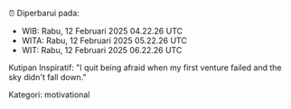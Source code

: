 ⏰ Diperbarui pada:
- WIB: Rabu, 12 Februari 2025 04.22.26 UTC
- WITA: Rabu, 12 Februari 2025 05.22.26 UTC
- WIT: Rabu, 12 Februari 2025 06.22.26 UTC

Kutipan Inspiratif:
"I quit being afraid when my first venture failed and the sky didn't fall down."


Kategori: motivational

